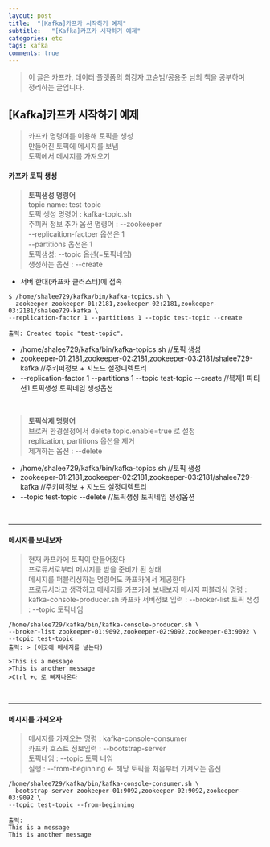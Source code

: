 ```yaml
---
layout: post
title:  "[Kafka]카프카 시작하기 예제"
subtitle:   "[Kafka]카프카 시작하기 예제"
categories: etc
tags: kafka
comments: true
---
```


> 이 글은 카프카, 데이터 플랫폼의 최강자 고승범/공용준 님의 책을 공부하며  
> 정리하는 글입니다.  

## [Kafka]카프카 시작하기 예제

> 카프카 명령어를 이용해 토픽을 생성  
> 만들어진 토픽에 메시지를 보냄  
> 토픽에서 메시지를 가져오기  

#### 카프카 토픽 생성
> **토픽생성 명령어**  
> topic name: test-topic  
> 토픽 생성 명령어 : kafka-topic.sh  
> 주피커 정보 추가 옵션 명령어 : --zookeeper  
> --replicaition-factoer 옵션은 1  
> --partitions 옵션은 1  
> 토픽생성: --topic 옵션(=토픽네임)  
> 생성하는 옵션 : --create

- 서버 한대(카프카 클러스터)에 접속

```
$ /home/shalee729/kafka/bin/kafka-topics.sh \  
--zookeeper zookeeper-01:2181,zookeeper-02:2181,zookeeper-03:2181/shalee729-kafka \  
--replication-factor 1 --partitions 1 --topic test-topic --create

출력: Created topic "test-topic".
```
- /home/shalee729/kafka/bin/kafka-topics.sh //토픽 생성
- zookeeper-01:2181,zookeeper-02:2181,zookeeper-03:2181/shalee729-kafka //주키퍼정보 + 지노드 설정디렉토리
- --replication-factor 1 --partitions 1 --topic test-topic --create //복제1 파티션1 토픽생성 토픽네임 생성옵션


<br>

> **토픽삭제 명령어**  
> 브로커 환경설정에서 delete.topic.enable=true 로 설정  
> replication, partitions 옵션을 제거  
> 제거하는 옵션 : --delete

- /home/shalee729/kafka/bin/kafka-topics.sh //토픽 생성
- zookeeper-01:2181,zookeeper-02:2181,zookeeper-03:2181/shalee729-kafka //주키퍼정보 + 지노드 설정디렉토리
- --topic test-topic --delete //토픽생성 토픽네임 생성옵션

<br>

---
#### 메시지를 보내보자
> 현재 카프카에 토픽이 만들어졌다  
> 프로듀서로부터 메시지를 받을 준비가 된 상태  
> 메시지를 퍼블리싱하는 명령어도 카프카에서 제공한다  
> 프로듀서라고 생각하고 메세지를 카프카에 보내보자
> 메시지 퍼블리싱 명령 : kafka-console-producer.sh
> 카프카 서버정보 입력 : --broker-list
> 토픽 생성 : --topic 토픽네임

```
/home/shalee729/kafka/bin/kafka-console-producer.sh \  
--broker-list zookeeper-01:9092,zookeeper-02:9092,zookeeper-03:9092 \  
--topic test-topic
출력: > (이곳에 메세지를 넣는다)
```

```
>This is a message
>This is another message
>Ctrl +c 로 빠져나온다
```

<br>

---

#### 메시지를 가져오자
> 메시지를 가져오는 명령 : kafka-console-consumer  
> 카프카 호스트 정보입력 : --bootstrap-server  
> 토픽네임 : --topic 토픽 네임  
> 실행 : --from-beginning <- 해당 토픽을 처음부터 가져오는 옵션

```
/home/shalee729/kafka/bin/kafka-console-consumer.sh \
--bootstrap-server zookeeper-01:9092,zookeeper-02:9092,zookeeper-03:9092 \
--topic test-topic --from-beginning

출력:
This is a message
This is another message
```
